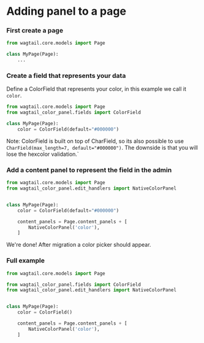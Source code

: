 # Adding panel to a page

### First create a page

```python
from wagtail.core.models import Page

class MyPage(Page):
    ...
```


### Create a field that represents your data

Define a ColorField that represents your color, in this example we call it `color`.

```python
from wagtail.core.models import Page
from wagtail_color_panel.fields import ColorField

class MyPage(Page):
    color = ColorField(default="#000000")
```

Note: ColorField is built on top of CharField, so its also possible to use `CharField(max_length=7, default="#000000")`. The downside is that you will lose the hexcolor validation.`


### Add a content panel to represent the field in the admin

```python
from wagtail.core.models import Page
from wagtail_color_panel.edit_handlers import NativeColorPanel


class MyPage(Page):
    color = ColorField(default="#000000")

    content_panels = Page.content_panels + [
        NativeColorPanel('color'),
    ]
```

We're done! After migration a color picker should appear.


### Full example

```python
from wagtail.core.models import Page

from wagtail_color_panel.fields import ColorField
from wagtail_color_panel.edit_handlers import NativeColorPanel


class MyPage(Page):
    color = ColorField()

    content_panels = Page.content_panels + [
        NativeColorPanel('color'),
    ]
```
